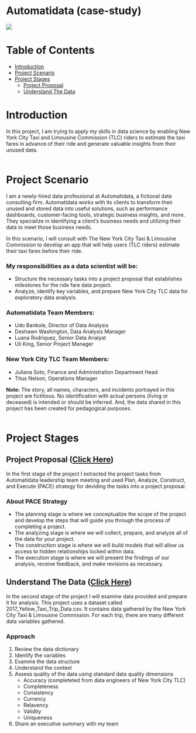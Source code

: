 # Automatidata (case-study)
<img src="https://d3c33hcgiwev3.cloudfront.net/imageAssetProxy.v1/DcB4M5HRTBak-pHjrIEKcA_c155941e20c7465794baf18cc3c746f1_image.png?expiry=1694131200000&hmac=aYRyIXzDdoeSuyQorHCXjPQgyhaRzkhb6ZxfxMNYW-w"/><br>



# Table of Contents
- [Introduction](#introduction)
- [Project Scenario](#project_scenario)
- [Project Stages](#project_stages)
     - [Project Proposal](#project_proposal)
     - [Understand The Data](#understand_the_data)

<a id="introduction"></a>
# Introduction
In this project, I am trying to apply my skills in data science by enabling New York City Taxi and Limousine Commission (TLC) riders
to estimate the taxi fares in advance of their ride and generate valuable insights from their unused data.<br><br>



<a id="project_scenario"></a>
# Project Scenario
I am a newly-hired data professional at Automatidata, a fictional data consulting firm. Automatidata works with its clients to transform their unused and stored data into useful solutions, such as performance dashboards, customer-facing tools, strategic business insights, and more. They specialize in identifying a client’s business needs and utilizing their data to meet those business needs. 

In this scenario, I will consult with The New York City Taxi & Limousine Commission to develop an app that will help users (TLC riders) estimate their taxi fares before their ride.

### My responsibilities as a data scientist will be:
- Structure the necessary tasks into a project proposal that establishes milestones for the ride fare data project.
- Analyze, identify key variables, and prepare New York City TLC data for exploratory data analysis.

### Automatidata Team Members:
- Udo Bankole, Director of Data Analysis
- Deshawn Washington, Data Analysis Manager
- Luana Rodriquez, Senior Data Analyst
- Uli King, Senior Project Manager

### New York City TLC Team Members:
- Juliana Soto, Finance and Administration Department Head
- Titus Nelson, Operations Manager

**Note:** The story, all names, characters, and incidents portrayed in this project are fictitious. No identification with actual persons (living or deceased) is intended or should be inferred. And, the data shared in this project has been created for pedagogical purposes.<br><br>


<a id="project_stages"></a>
# Project Stages
<a id="project_proposal"></a>
## Project Proposal ([Click Here](https://github.com/mohammed112025/Portfolio-Projects/tree/main/Data-Science/Automatidata/project_proposal))
In the first stage of the project I extracted the project tasks from Automatidata leadership team meeting and used Plan, Analyze, Construct, and Execute (PACE) strategy
for deviding the tasks into a project proposal.

### About PACE Strategy
- The planning stage is where we conceptualize the scope of the project and develop the steps that will guide you through the process of completing a project.
- The analyzing stage is where we will collect, prepare, and analyze all of the data for your project.
- The construction stage is where we will build models that will allow us access to hidden relationships locked within data.
- The execution stage is where we will present the findings of our analysis, receive feedback, and make revisions as necessary.


<a id="understand_the_data"></a>
## Understand The Data ([Click Here](https://github.com/mohammed112025/Portfolio-Projects/tree/main/Data-Science/Automatidata/understand_the_data))
In the second stage of the project I will examine data provided and prepare it for analysis. This project uses a dataset called 2017_Yellow_Taxi_Trip_Data.csv. It contains data gathered by the New York City Taxi & Limousine Commission. For each trip, there are many different data variables gathered.

### Approach
1. Review the data dictionary
2. Identify the variables
3. Examine the data structure
4. Understand the context
5. Assess quality of the data using standard data quality dimensions
     - Accuracy (completeted from data engineers of New York City TLC)
     - Completeness
     - Consistency
     - Currency
     - Relavency
     - Validity
     - Uniqueness
6. Share an executive summary with my team
